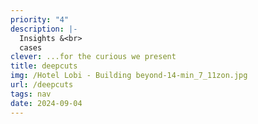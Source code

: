 ```yaml
---
priority: "4"
description: |-
  I﻿nsights &<br>
  c﻿ases
clever: ...for the curious we present
title: deepcuts
img: /Hotel Lobi - Building beyond-14-min_7_11zon.jpg
url: /deepcuts
tags: nav
date: 2024-09-04
---
```

